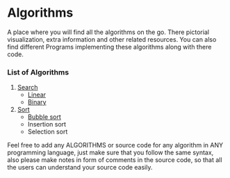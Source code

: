 # Algorithms
A place where you will find all the algorithms on the go. There pictorial visualization,
extra information and other related resources. You can also find different Programs
implementing these algorithms along with there code.
### List of Algorithms
1. [Search](../../tree/master/search)
	* [Linear](../../tree/master/search/linear)
	* [Binary](../../tree/master/search/binary)
2. [Sort](../../tree/master/sort)
	* [Bubble sort](../../tree/master/sort/bubble)
	* Insertion sort
	* Selection sort

Feel free to add any ALGORITHMS or source code for any algorithm in ANY programming language, just make sure that you follow the same syntax, also please make notes in form of comments in the source code, so that all the users can understand your source code easily.
